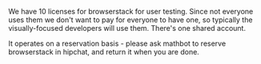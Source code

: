 We have 10 licenses for browserstack for user testing. Since not everyone uses them we don't want to pay for everyone to have one, so typically the visually-focused developers will use them. There's one shared account.

It operates on a reservation basis - please ask mathbot to reserve browserstack in hipchat, and return it when you are done.
